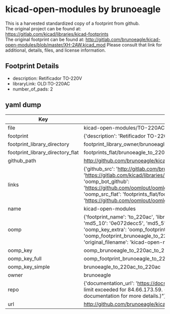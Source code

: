 # kicad-open-modules by brunoeagle  
This is a harvested standardized copy of a footprint from github.  
The original project can be found at:  
https://gitlab.com/kicad/libraries/kicad-footprints  
The original footprint can be found at:
http://gitlab.com/brunoeagle/kicad-open-modules/blob/master/XH-2AW.kicad_mod
Please consult that link for additional, details, files, and license information.  
## Footprint Details
* description: Retificador TO-220V  
* libraryLink: OLD:TO-220AC  
* number_of_pads: 2  
## yaml dump  
| Key | Value |  
| --- | --- |  
| file | kicad-open-modules/TO-220AC.kicad_mod |  
| footprint | {'description': 'Retificador TO-220V', 'libraryLink': 'OLD:TO-220AC', 'number_of_pads': 2} |  
| footprint_library_directory | footprint_library_owner/brunoeagle_kicad-open-modules |  
| footprint_library_directory_flat | footprints_flat/brunoeagle_to_220ac_to_220ac/working |  
| github_path | http://github.com/brunoeagle/kicad-open-modules/blob/master/TO-220AC.kicad_mod |  
| links | {'github_src': 'http://gitlab.com/brunoeagle/kicad-open-modules/blob/master/XH-2AW.kicad_mod', 'github_src_repo': 'https://gitlab.com/kicad/libraries/kicad-footprints', 'oomp_bot': 'footprints/brunoeagle_to_220ac_to_220ac/working', 'oomp_bot_github': 'https://github.com/oomlout/oomlout_oomp_footprint_bot/tree/main/footprints/brunoeagle_to_220ac_to_220ac/working', 'oomp_src_flat': 'footprints_flat/footprints_flat/brunoeagle_to_220ac_to_220ac/working', 'oomp_src_flat_github': 'https://github.com/oomlout/oomlout_oomp_footprint_src/tree/main/footprints_flat/brunoeagle_to_220ac_to_220ac/working'} |  
| name | kicad-open-modules |  
| oomp | {'footprint_name': 'to_220ac', 'library_name': 'to_220ac_kicad_mod', 'md5': '0e072decc56267dbf3b5c11414bcddb2', 'md5_10': '0e072decc5', 'md5_5': '0e072', 'md5_6': '0e072d', 'oomp_key': 'oomp_brunoeagle_to_220ac_to_220ac', 'oomp_key_extra': 'oomp_footprint_brunoeagle_to_220ac_to_220ac', 'oomp_key_full': 'oomp_footprint_brunoeagle_to_220ac_to_220ac_0e072d', 'oomp_key_simple': 'brunoeagle_to_220ac_to_220ac', 'original_filename': 'kicad-open-modules/TO-220AC.kicad_mod', 'owner_name': 'brunoeagle'} |  
| oomp_key | oomp_brunoeagle_to_220ac_to_220ac |  
| oomp_key_full | oomp_footprint_brunoeagle_to_220ac_to_220ac |  
| oomp_key_simple | brunoeagle_to_220ac_to_220ac |  
| owner | brunoeagle |  
| repo | {'documentation_url': 'https://docs.github.com/rest/overview/resources-in-the-rest-api#rate-limiting', 'message': "API rate limit exceeded for 84.66.173.59. (But here's the good news: Authenticated requests get a higher rate limit. Check out the documentation for more details.)"} |  
| url | http://github.com/brunoeagle/kicad-open-modules |  

